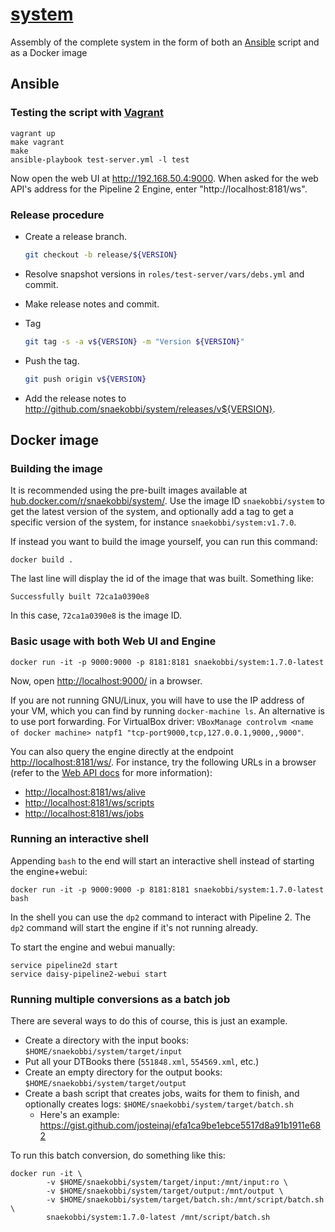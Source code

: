 # [system][]

Assembly of the complete system in the form of both an [Ansible][] script and as a Docker image


## Ansible


### Testing the script with [Vagrant][]

    vagrant up
    make vagrant
    make
    ansible-playbook test-server.yml -l test

Now open the web UI at http://192.168.50.4:9000. When asked for the web API's address for the Pipeline 2
Engine, enter "http://localhost:8181/ws".


### Release procedure

- Create a release branch.

  ```sh
  git checkout -b release/${VERSION}
  ```
  
- Resolve snapshot versions in `roles/test-server/vars/debs.yml` and commit.
- Make release notes and commit.
- Tag

  ```sh
  git tag -s -a v${VERSION} -m "Version ${VERSION}"
  ```
    
- Push the tag.

  ```sh
  git push origin v${VERSION}
  ```
  
- Add the release notes to http://github.com/snaekobbi/system/releases/v${VERSION}.


[system]: https://github.com/snaekobbi/system
[ansible]: http://www.ansible.com
[vagrant]: https://www.vagrantup.com/


## Docker image


### Building the image

It is recommended using the pre-built images available at
[hub.docker.com/r/snaekobbi/system/](https://hub.docker.com/r/snaekobbi/system/).
Use the image ID `snaekobbi/system` to get the latest version of the system,
and optionally add a tag to get a specific version of the system, for instance
`snaekobbi/system:v1.7.0`.

If instead you want to build the image yourself, you can run this command:

```
docker build .
```

The last line will display the id of the image that was built. Something like:

```
Successfully built 72ca1a0390e8
```

In this case, `72ca1a0390e8` is the image ID.


### Basic usage with both Web UI and Engine

```
docker run -it -p 9000:9000 -p 8181:8181 snaekobbi/system:1.7.0-latest
```

Now, open [http://localhost:9000/](http://localhost:9000/) in a browser.

If you are not running GNU/Linux, you will have to use the IP address
of your VM, which you can find by running `docker-machine ls`. An
alternative is to use port forwarding. For VirtualBox driver:
`VBoxManage controlvm <name of docker machine> natpf1
"tcp-port9000,tcp,127.0.0.1,9000,,9000"`.

You can also query the engine directly at the endpoint
[http://localhost:8181/ws/](http://localhost:8181/ws/). For instance, try the following
URLs in a browser (refer to the
[Web API docs](https://code.google.com/archive/p/daisy-pipeline/wikis/WebServiceAPI.wiki)
for more information):

- [http://localhost:8181/ws/alive](http://localhost:8181/ws/alive)
- [http://localhost:8181/ws/scripts](http://localhost:8181/ws/scripts)
- [http://localhost:8181/ws/jobs](http://localhost:8181/ws/jobs)


### Running an interactive shell

Appending `bash` to the end will start an interactive shell
instead of starting the engine+webui:

```
docker run -it -p 9000:9000 -p 8181:8181 snaekobbi/system:1.7.0-latest bash
```

In the shell you can use the `dp2` command to interact with Pipeline 2.
The `dp2` command will start the engine if it's not running already.

To start the engine and webui manually:

```
service pipeline2d start
service daisy-pipeline2-webui start
```


### Running multiple conversions as a batch job

There are several ways to do this of course, this is just an example.

- Create a directory with the input books: `$HOME/snaekobbi/system/target/input`
- Put all your DTBooks there (`551848.xml`, `554569.xml`, etc.)
- Create an empty directory for the output books: `$HOME/snaekobbi/system/target/output`
- Create a bash script that creates jobs, waits for them to finish, and optionally creates logs: `$HOME/snaekobbi/system/target/batch.sh`
  - Here's an example: https://gist.github.com/josteinaj/efa1ca9be1ebce5517d8a91b1911e682

To run this batch conversion, do something like this:

```
docker run -it \
        -v $HOME/snaekobbi/system/target/input:/mnt/input:ro \
        -v $HOME/snaekobbi/system/target/output:/mnt/output \
        -v $HOME/snaekobbi/system/target/batch.sh:/mnt/script/batch.sh \
        snaekobbi/system:1.7.0-latest /mnt/script/batch.sh
```
